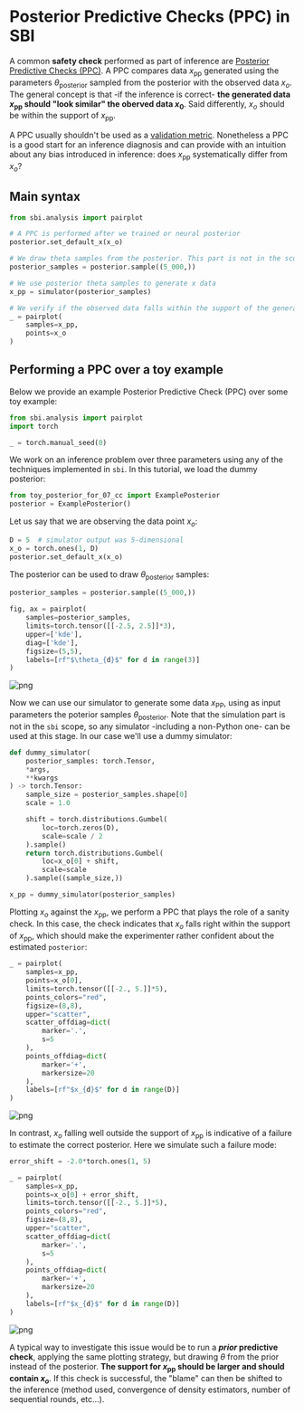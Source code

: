 # Posterior Predictive Checks (PPC) in SBI

A common **safety check** performed as part of inference are [Posterior Predictive Checks (PPC)](https://rss.onlinelibrary.wiley.com/doi/full/10.1111/rssa.12378). A PPC compares data $x_{\text{pp}}$ generated using the parameters $\theta_{\text{posterior}}$ sampled from the posterior with the observed data $x_o$. The general concept is that -if the inference is correct- **the generated data $x_{\text{pp}}$ should "look similar" the oberved data $x_0$**. Said differently, $x_o$ should be within the support of $x_{\text{pp}}$.

A PPC usually shouldn't be used as a [validation metric](http://proceedings.mlr.press/v130/lueckmann21a.html). Nonetheless a PPC is a good start for an inference diagnosis and can provide with an intuition about any bias introduced in inference: does $x_{\text{pp}}$ systematically differ from $x_o$?

## Main syntax

```python
from sbi.analysis import pairplot

# A PPC is performed after we trained or neural posterior
posterior.set_default_x(x_o)

# We draw theta samples from the posterior. This part is not in the scope of SBI
posterior_samples = posterior.sample((5_000,))

# We use posterior theta samples to generate x data
x_pp = simulator(posterior_samples)

# We verify if the observed data falls within the support of the generated data
_ = pairplot(
    samples=x_pp,
    points=x_o
)
```

## Performing a PPC over a toy example

Below we provide an example Posterior Predictive Check (PPC) over some toy example:


```python
from sbi.analysis import pairplot
import torch

_ = torch.manual_seed(0)
```

We work on an inference problem over three parameters using any of the techniques implemented in `sbi`. In this tutorial, we load the dummy posterior:


```python
from toy_posterior_for_07_cc import ExamplePosterior
posterior = ExamplePosterior()
```

Let us say that we are observing the data point $x_o$:


```python
D = 5  # simulator output was 5-dimensional
x_o = torch.ones(1, D)
posterior.set_default_x(x_o)
```

The posterior can be used to draw $\theta_{\text{posterior}}$ samples:


```python
posterior_samples = posterior.sample((5_000,))

fig, ax = pairplot(
    samples=posterior_samples,
    limits=torch.tensor([[-2.5, 2.5]]*3),
    upper=['kde'],
    diag=['kde'],
    figsize=(5,5),
    labels=[rf"$\theta_{d}$" for d in range(3)]
)
```


    
![png](12_diagnostics_posterior_predictive_check_files/12_diagnostics_posterior_predictive_check_11_0.png)
    


Now we can use our simulator to generate some data $x_{\text{PP}}$, using as input parameters the poterior samples $\theta_{\text{posterior}}$. Note that the simulation part is not in the `sbi` scope, so any simulator -including a non-Python one- can be used at this stage. In our case we'll use a dummy simulator:


```python
def dummy_simulator(
    posterior_samples: torch.Tensor,
    *args,
    **kwargs
) -> torch.Tensor:
    sample_size = posterior_samples.shape[0]
    scale = 1.0

    shift = torch.distributions.Gumbel(
        loc=torch.zeros(D),
        scale=scale / 2
    ).sample()
    return torch.distributions.Gumbel(
        loc=x_o[0] + shift,
        scale=scale
    ).sample((sample_size,))

x_pp = dummy_simulator(posterior_samples)

```

Plotting $x_o$ against the $x_{\text{pp}}$, we perform a PPC that plays the role of a sanity check. In this case, the check indicates that $x_o$ falls right within the support of $x_{\text{pp}}$, which should make the experimenter rather confident about the estimated `posterior`:


```python
_ = pairplot(
    samples=x_pp,
    points=x_o[0],
    limits=torch.tensor([[-2., 5.]]*5),
    points_colors="red",
    figsize=(8,8),
    upper="scatter",
    scatter_offdiag=dict(
        marker='.',
        s=5
    ),
    points_offdiag=dict(
        marker='+',
        markersize=20
    ),
    labels=[rf"$x_{d}$" for d in range(D)]
)
```


    
![png](12_diagnostics_posterior_predictive_check_files/12_diagnostics_posterior_predictive_check_15_0.png)
    


In contrast, $x_o$ falling well outside the support of $x_{\text{pp}}$ is indicative of a failure to estimate the correct posterior. Here we simulate such a failure mode:


```python
error_shift = -2.0*torch.ones(1, 5)

_ = pairplot(
    samples=x_pp,
    points=x_o[0] + error_shift,
    limits=torch.tensor([[-2., 5.]]*5),
    points_colors="red",
    figsize=(8,8),
    upper="scatter",
    scatter_offdiag=dict(
        marker='.',
        s=5
    ),
    points_offdiag=dict(
        marker='+',
        markersize=20
    ),
    labels=[rf"$x_{d}$" for d in range(D)]
)
```


    
![png](12_diagnostics_posterior_predictive_check_files/12_diagnostics_posterior_predictive_check_17_0.png)
    


A typical way to investigate this issue would be to run a ***prior* predictive check**, applying the same plotting strategy, but drawing $\theta$ from the prior instead of the posterior. **The support for $x_{\text{pp}}$ should be larger and should contain $x_o$**. If this check is successful, the "blame" can then be shifted to the inference (method used, convergence of density estimators, number of sequential rounds, etc...).

